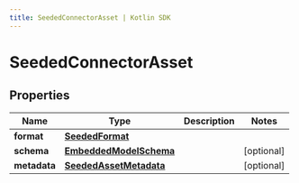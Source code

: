 ```yaml
---
title: SeededConnectorAsset | Kotlin SDK
---
```



# SeededConnectorAsset

## Properties
Name | Type | Description | Notes
------------ | ------------- | ------------- | -------------
**format** | [**SeededFormat**](SeededFormat) |  | 
**schema** | [**EmbeddedModelSchema**](EmbeddedModelSchema) |  |  [optional]
**metadata** | [**SeededAssetMetadata**](SeededAssetMetadata) |  |  [optional]



